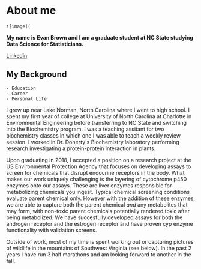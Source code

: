 # About me
```{r}
![image](
```
**My name is Evan Brown and I am a graduate student at NC State studying Data Science for Statisticians.**

[Linkedin](https://www.linkedin.com/in/evancbrown/)

## My Background  
    - Education
    - Career
    - Personal Life

I grew up near Lake Norman, North Carolina where I went to high school. I spent my first year of college at University of North Carolina at Charlotte in Environmental Engineering before transferring to NC State and switching into the Biochemistry program. I was a teaching assitant for two biochemistry classes in which one I was able to teach a weekly review session. I worked in Dr. Doherty's Biochemistry laboratory performing research investigating a protein-protein interaction in plants. 

Upon graduating in 2018, I accepted a position on a research project at the US Environmental Protection Agency that focuses on developing assays to screen for chemicals that disrupt endocrine receptors in the body. What makes our work uniquely challenging is the layering of cytochrome p450 enzymes onto our assays. These are liver enzymes responsible for metabolizing chemicals you ingest. Typical chemical screening conditions evaluate parent chemical only. However with the addition of these enzymes, we are able to capture both the parent chemical *and* any metabolites that may form, with non-toxic parent chemicals potentially rendered toxic after being metabolized. We have succesfully developed assays for both the androgen receptor and the estrogen receptor and have proven cyp enzyme functionality with validation screens.

Outside of work, most of my time is spent working out or capturing pictures of wildlife in the mountains of Southwest Virginia (see below). In the past 2 years I have run 3 half marathons and am looking forward to another in the fall. 


    
